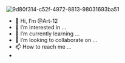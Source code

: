 ![9d80f314-c52f-4972-8813-98031693ba51](https://user-images.githubusercontent.com/91665619/135459936-606fd864-2886-4f4c-8978-f9844325897b.jpg)
- 👋 Hi, I’m @Art-12
- 👀 I’m interested in ...
- 🌱 I’m currently learning ...
- 💞️ I’m looking to collaborate on ...
- 📫 How to reach me ...
-
<!---
Art-12/Art-12 is a ✨ special ✨ repository because its `README.md` (this file) appears on your GitHub profile.
You can click the Preview link to take a look at your changes.
--->
